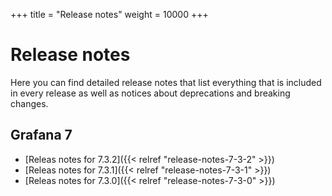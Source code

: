 +++
title = "Release notes"
weight = 10000
+++

# Release notes

Here you can find detailed release notes that list everything that is included in every release as well as notices
about deprecations and breaking changes.

## Grafana 7

* [Releas notes for 7.3.2]({{< relref "release-notes-7-3-2" >}})
* [Releas notes for 7.3.1]({{< relref "release-notes-7-3-1" >}})
* [Releas notes for 7.3.0]({{< relref "release-notes-7-3-0" >}})


